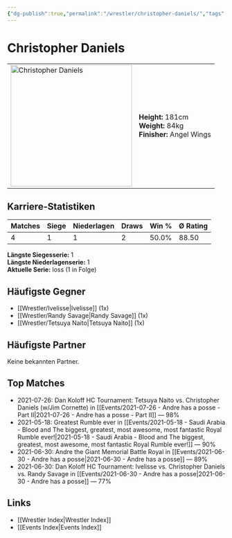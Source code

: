 ```yaml
---
{"dg-publish":true,"permalink":"/wrestler/christopher-daniels/","tags":["wrestler"],"noteIcon":"","created":"2025-08-11T09:33:18.166+02:00"}
---
```



# Christopher Daniels

<table>
<tr>
<td><img src="Christopher Daniels.png" width="280" alt="Christopher Daniels"></td>
<td>
<b>Height:</b> 181cm<br>
<b>Weight:</b> 84kg<br>
<b>Finisher:</b> Angel Wings<br>
</td>
</tr>
</table>

## Karriere-Statistiken

| Matches | Siege | Niederlagen | Draws | Win % | Ø Rating |
|---------|-------|-------------|-------|-------|-----------|
| 4 | 1 | 1 | 2 | 50.0% | 88.50 |

**Längste Siegesserie:** 1<br>**Längste Niederlagenserie:** 1<br>**Aktuelle Serie:** loss (1 in Folge)


## Häufigste Gegner
- [[Wrestler/Ivelisse\|Ivelisse]] (1x)
- [[Wrestler/Randy Savage\|Randy Savage]] (1x)
- [[Wrestler/Tetsuya Naito\|Tetsuya Naito]] (1x)

## Häufigste Partner
Keine bekannten Partner.

## Top Matches
- 2021-07-26: Dan Koloff HC Tournament: Tetsuya Naito vs. Christopher Daniels (w/Jim Cornette) in [[Events/2021-07-26 - Andre has a posse - Part II\|2021-07-26 - Andre has a posse - Part II]] — 98%
- 2021-05-18: Greatest Rumble ever in [[Events/2021-05-18 - Saudi Arabia - Blood and The biggest, greatest, most awesome, most fantastic Royal Rumble ever!\|2021-05-18 - Saudi Arabia - Blood and The biggest, greatest, most awesome, most fantastic Royal Rumble ever!]] — 90%
- 2021-06-30: Andre the Giant Memorial Battle Royal in [[Events/2021-06-30 - Andre has a posse\|2021-06-30 - Andre has a posse]] — 89%
- 2021-06-30: Dan Koloff HC Tournament: Ivelisse vs. Christopher Daniels vs. Randy Savage in [[Events/2021-06-30 - Andre has a posse\|2021-06-30 - Andre has a posse]] — 77%

## Links
- [[Wrestler Index\|Wrestler Index]]
- [[Events Index\|Events Index]]
